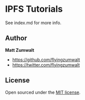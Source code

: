 # IPFS Tutorials

See index.md for more info.

## Author

**Matt Zumwalt**
- <https://github.com/flyingzumwalt>
- <https://twitter.com/flyingzumwalt>


## License

Open sourced under the [MIT license](LICENSE.md).
